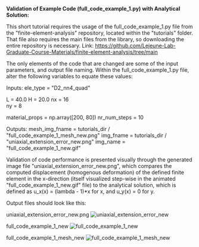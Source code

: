 **Validation of Example Code (full_code_example_1.py) with Analytical Solution:**

This short tutorial requires the usage of the full_code_example_1.py file from the "finite-element-analysis" repository, located within the "tutorials" folder. That file also requires the main files from the library, so downloading the entire repository is necessary. 
Link: https://github.com/Lejeune-Lab-Graduate-Course-Materials/finite-element-analysis/tree/main

The only elements of the code that are changed are some of the input parameters, and output file naming.
Within the full_code_example_1.py file, alter the following variables to equate these values:

Inputs:
ele_type = "D2_nn4_quad"

L = 40.0
H = 20.0
nx = 16    
ny = 8 

material_props = np.array([200, 80])
nr_num_steps = 10

Outputs:
mesh_img_fname = tutorials_dir / "full_code_example_1_mesh_new.png"
img_fname = tutorials_dir / "uniaxial_extension_error_new.png"
img_name = "full_code_example_1_new.gif"

Validation of code performance is presented visually through the generated image file "uniaxial_extension_error_new.png", which compares the computed displacement (homogenous deformation) of the defined finite element in the x-direction (itself visualized step-wise in the animated "full_code_example_1_new.gif" file) to the analytical solution, which is defined as u_x(x) = (lambda - 1)*x for x, and u_y(x) = 0 for y.

Output files should look like this:

uniaxial_extension_error_new.png
![uniaxial_extension_error_new](https://github.com/user-attachments/assets/3467874a-6bdd-4236-87dc-6025910fd82e)

full_code_example_1_new
![full_code_example_1_new](https://github.com/user-attachments/assets/9b8e1b63-be2e-4dc5-b2e1-9043cf2de2f2)

full_code_example_1_mesh_new
![full_code_example_1_mesh_new](https://github.com/user-attachments/assets/0c29a87d-dc6b-4728-9525-f5616a4b4398)
